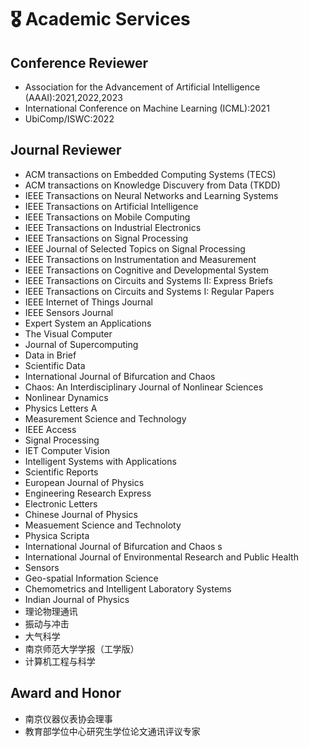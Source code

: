 # 🎖 Academic Services
## Conference Reviewer
- Association for the Advancement of Artificial Intelligence (AAAI):2021,2022,2023
- International Conference on Machine Learning (ICML):2021
- UbiComp/ISWC:2022

## Journal Reviewer
- ACM transactions on Embedded Computing Systems (TECS)
- ACM transactions on Knowledge Discuvery from Data (TKDD)
- IEEE Transactions on Neural Networks and Learning Systems
- IEEE Transactions on Artificial Intelligence
- IEEE Transactions on Mobile Computing
- IEEE Transactions on Industrial Electronics
- IEEE Transactions on Signal Processing
- IEEE Journal of Selected Topics on Signal Processing
- IEEE Transactions on Instrumentation and Measurement
- IEEE Transactions on Cognitive and Developmental System
- IEEE Transactions on Circuits and Systems II: Express Briefs
- IEEE Transactions on Circuits and Systems I: Regular Papers
- IEEE Internet of Things Journal
- IEEE Sensors Journal
- Expert System an Applications
- The Visual Computer
- Journal of Supercomputing
- Data in Brief
- Scientific Data
- International Journal of Bifurcation and Chaos
- Chaos: An Interdisciplinary Journal of Nonlinear Sciences
- Nonlinear Dynamics
- Physics Letters A
- Measurement Science and Technology
- IEEE Access
- Signal Processing
- IET Computer Vision
- Intelligent Systems with Applications
- Scientific Reports
- European Journal of Physics
- Engineering Research Express
- Electronic Letters
- Chinese Journal of Physics
- Measuement Science and Technoloty
- Physica Scripta
- International Journal of Bifurcation and Chaos s
- International Journal of Environmental Research and Public Health
- Sensors
- Geo-spatial Information Science
- Chemometrics and Intelligent Laboratory Systems
- Indian Journal of Physics
- 理论物理通讯
- 振动与冲击
- 大气科学
- 南京师范大学学报（工学版）
- 计算机工程与科学

## Award and Honor
- 南京仪器仪表协会理事
- 教育部学位中心研究生学位论文通讯评议专家
